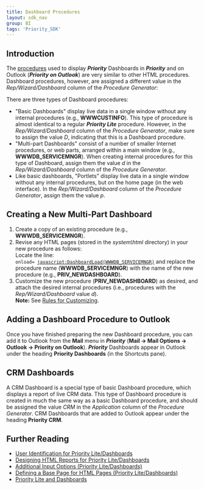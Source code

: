 ```yaml
---
title: Dashboard Procedures
layout: sdk_nav
group: BI
tags: 'Priority_SDK'
---
```


## Introduction

The [procedures](Procedures ) used to display
***Priority*** Dashboards in ***Priority*** and on Outlook (***Priority on
Outlook***) are very similar to other HTML procedures. Dashboard
procedures, however, are assigned a different value in the
*Rep/Wizard/Dashboard* column of the *Procedure Generator*:

There are three types of Dashboard procedures:

-   \"Basic Dashboards\" display live data in a single window without
    any internal procedures (e.g., **WWWCUSTINFO**). This type of
    procedure is almost identical to a regular ***Priority Lite***
    procedure. However, in the *Rep/Wizard/Dashboard* column of the
    *Procedure Generator*, make sure to assign the value *D*, indicating
    that this is a Dashboard procedure.
-   \"Multi-part Dashboards\" consist of a number of smaller Internet
    procedures, or web parts, arranged within a main window (e.g.,
    **WWWDB_SERVICEMNGR**). When creating internal procedures for this
    type of Dashboard, assign them the value *d* in the
    *Rep/Wizard/Dashboard* column of the *Procedure Generator*.
-   Like basic dashboards, \"Portlets\" display live data in a single
    window without any internal procedures, but on the home page (in the
    web interface). In the *Rep/Wizard/Dashboard* column of the
    *Procedure Generator*, assign them the value *p*.

## Creating a New Multi-Part Dashboard 

1.  Create a copy of an existing procedure (e.g.,
    **WWWDB_SERVICEMNGR**).
2.  Revise any HTML pages (stored in the *system\\html* directory) in
    your new procedure as follows:\
    Locate the line:\
    <code>onload= <javascript:DashboardLoad(WWWDB_SERVICEMNGR)></code>
    and replace the procedure name (**WWWDB_SERVICEMNGR**) with the name
    of the new procedure (e.g., **PRIV_NEWDASHBOARD**).
3.  Customize the new procedure (**PRIV_NEWDASHBOARD**) as desired, and
    attach the desired internal procedures (i.e., procedures with the
    *Rep/Wizard/Dashboard* value *d*).\
    **Note:** See [Rules for Customizing](Rules-for-Customizing#Procedures ).

## Adding a Dashboard Procedure to Outlook 

Once you have finished preparing the new Dashboard procedure, you can
add it to Outlook from the **Mail** menu in ***Priority*** (**Mail →
Mail Options → Outlook → Priority on Outlook**). ***Priority***
Dashboards appear in Outlook under the heading **Priority Dashboards**
 (in the Shortcuts pane).

## CRM Dashboards 

A CRM Dashboard is a special type of basic Dashboard procedure, which
displays a report of live CRM data. This type of Dashboard procedure is
created in much the same way as a basic Dashboard procedure, and should
be assigned the value *CRM* in the *Application* column of the
*Procedure Generator*. CRM Dashboards that are added to Outlook appear
under the heading **Priority CRM**.

## Further Reading 

-   [User Identification for Priority
    Lite/Dashboards](User-Identification-for-Priority-Lite/Dashboards )
-   [Designing HTML Reports for Priority
    Lite/Dashboards](Designing-HTML-Reports-for-Priority-Lite/Dashboards )
-   [Additional Input Options (Priority
    Lite/Dashboards)](Additional-Input-Options-(Priority-Lite/Dashboards) )
-   [Defining a Base Page for HTML Pages (Priority
    Lite/Dashboards)](Defining-a-Base-Page-for-HTML-Pages-(Priority-Lite/Dashboards) )
-   [Priority Lite and
    Dashboards](Priority-Lite-and-Dashboards )
